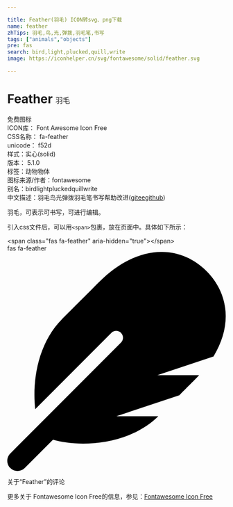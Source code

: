 ```yaml
---

title: Feather(羽毛) ICON转svg、png下载
name: feather
zhTips: 羽毛,鸟,光,弹拨,羽毛笔,书写
tags: ["animals","objects"]
pre: fas
search: bird,light,plucked,quill,write
image: https://iconhelper.cn/svg/fontawesome/solid/feather.svg

---
```


# Feather  <small style="font-size: 60%;font-weight: 100">羽毛</small>


<div class="detail-page">
<p>
<span><span class="badge-success badge">免费图标</span> </span>
<br/>
<span>
ICON库：
<span class="badge-secondary badge">Font Awesome Icon Free</span> 
</span>
<br/>
<span>
CSS名称：
<span class="badge-secondary badge">fa-feather</span> 
</span>
<br/>
<span>
unicode：
<span class="badge-secondary badge">f52d</span> 
<copy-btn content='f52d' btn-title=""></copy-btn>
<copy-btn :content='String.fromCodePoint(parseInt("f52d", 16))' btn-title="复制U"></copy-btn>
</span><br/><span>样式：<span class="badge-light badge">实心(solid)</span></span>
<br/>
<span>
版本：
<span class="badge-secondary badge">5.1.0</span> 
</span><br/><span>标签：<span class="badge-light badge"><router-link to="/tags/animals.html">动物</router-link></span><span class="badge-light badge"><router-link to="/tags/objects.html">物体</router-link></span></span>
<br/>
<span>图标来源/作者：<span class="badge-light badge">fontawesome</span></span> 
<br/>
<span>别名：<span class="badge-light badge">bird</span><span class="badge-light badge">light</span><span class="badge-light badge">plucked</span><span class="badge-light badge">quill</span><span class="badge-light badge">write</span></span><br/><span class="zh-detail">中文描述：<span class="badge-primary badge">羽毛</span><span class="badge-primary badge">鸟</span><span class="badge-primary badge">光</span><span class="badge-primary badge">弹拨</span><span class="badge-primary badge">羽毛笔</span><span class="badge-primary badge">书写</span><span class="help-link"><span>帮助改进</span>(<a href="https://gitee.com/liuwave/icon-helper/edit/master/json/fontawesome/solid/feather.json" target="_blank" rel="noopener noreferrer">gitee</a><a href="https://github.com/liuwave/icon-helper/edit/master/json/fontawesome/solid/feather.json" target="_blank" rel="noopener noreferrer">github</a></span>)</span><br/>
</p>
</div><div class="description description alert alert-light">羽毛，可表示可书写，可进行编辑。</div>
<div class="alert alert-dark">
  <i class="fas fa-feather fa-xs"></i>
  <i class="fas fa-feather fa-sm"></i>
  <i class="fas fa-feather fa-lg"></i>
  <i class="fas fa-feather fa-2x"></i>
  <i class="fas fa-feather fa-3x"></i>
  <i class="fas fa-feather fa-5x"></i>
  <i class="fas fa-feather fa-7x"></i>
</div>
<div>
  <p>引入css文件后，可以用<code>&lt;span&gt;</code>包裹，放在页面中。具体如下所示：    
  </p>
  <div class="alert alert-primary" style="font-size: 14px">
    &lt;span class="fas fa-feather" aria-hidden="true"&gt;&lt;/span&gt;
    <copy-btn content='<span class="fas fa-feather" aria-hidden="true"></span>'></copy-btn>
  </div>
  <div class="alert alert-secondary">
    <i class="fas fa-feather"
    style="font-size: 24px"
    aria-hidden="true"></i> fas fa-feather
    <copy-btn content="fas fa-feather" btn-title="复制图标名称"></copy-btn>
  </div>
</div>
<div id="svg" class="svg-wrap">
<svg xmlns="http://www.w3.org/2000/svg" viewBox="0 0 512 512"><path d="M467.14 44.84c-62.55-62.48-161.67-64.78-252.28 25.73-78.61 78.52-60.98 60.92-85.75 85.66-60.46 60.39-70.39 150.83-63.64 211.17l178.44-178.25c6.26-6.25 16.4-6.25 22.65 0s6.25 16.38 0 22.63L7.04 471.03c-9.38 9.37-9.38 24.57 0 33.94 9.38 9.37 24.6 9.37 33.98 0l66.1-66.03C159.42 454.65 279 457.11 353.95 384h-98.19l147.57-49.14c49.99-49.93 36.38-36.18 46.31-46.86h-97.78l131.54-43.8c45.44-74.46 34.31-148.84-16.26-199.36z"/></svg>
</div>
<detail full-name='fa-feather'></detail>

<Vssue title="关于“Feather”的评论" >关于“Feather”的评论</Vssue>
    
<div><p>更多关于  Fontawesome Icon Free的信息，参见：<a target="_blank" href="https://iconhelper.cn/fontawesome.html">Fontawesome Icon Free</a>
</p></div>
